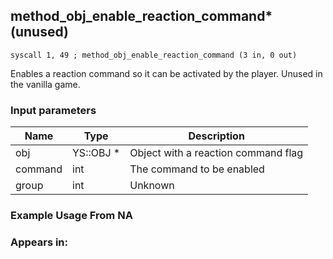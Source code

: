 ## method_obj_enable_reaction_command* (unused)

`syscall 1, 49 ; method_obj_enable_reaction_command (3 in, 0 out)`

Enables a reaction command so it can be activated by the player. Unused in the vanilla game.

### Input parameters
| Name | Type | Description
|------|------|------------
| obj   | YS::OBJ *   | Object with a reaction command flag
| command   | int   | The command to be enabled
| group   | int   | Unknown


### Example Usage From NA



### Appears in:




